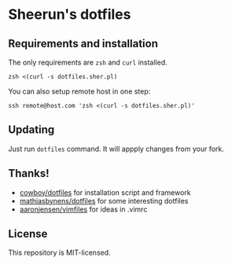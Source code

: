 # Sheerun's dotfiles

## Requirements and installation

The only requirements are `zsh` and `curl` installed.

    zsh <(curl -s dotfiles.sher.pl)

You can also setup remote host in one step:

    ssh remote@host.com 'zsh <(curl -s dotfiles.sher.pl)'

## Updating

Just run `dotfiles` command. It will appply changes from your fork.

## Thanks!

* [cowboy/dotfiles](https://github.com/cowboy/dotfiles) for installation script and framework
* [mathiasbynens/dotfiles](https://github.com/mathiasbynens/dotfiles) for some interesting dotfiles
* [aaronjensen/vimfiles](https://github.com/aaronjensen/vimfiles) for ideas in .vimrc

## License

This repository is MIT-licensed.

